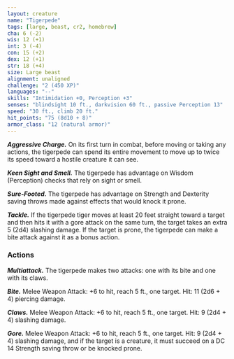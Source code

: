 ```yaml
---
layout: creature
name: "Tigerpede"
tags: [large, beast, cr2, homebrew]
cha: 6 (-2)
wis: 12 (+1)
int: 3 (-4)
con: 15 (+2)
dex: 12 (+1)
str: 18 (+4)
size: Large beast
alignment: unaligned
challenge: "2 (450 XP)"
languages: "--"
skills: "Intimidation +0, Perception +3"
senses: "blindsight 10 ft., darkvision 60 ft., passive Perception 13"
speed: "30 ft., climb 20 ft."
hit_points: "75 (8d10 + 8)"
armor_class: "12 (natural armor)"
---
```


***Aggressive Charge.*** On its first turn in combat, before
moving or taking any actions, the tigerpede can
spend its entire movement to move up to twice its
speed toward a hostile creature it can see.

***Keen Sight and Smell.*** The tigerpede has advantage on
Wisdom (Perception) checks that rely on sight or
smell.

***Sure-Footed.*** The tigerpede has advantage on
Strength and Dexterity saving throws made against
effects that would knock it prone.

***Tackle.*** If the tigerpede tiger moves at least 20 feet
straight toward a target and then hits it with a gore
attack on the same turn, the target takes an extra 5
(2d4) slashing damage. If the target is prone, the
tigerpede can make a bite attack against it as a bonus
action.

### Actions

***Multiattack.*** The tigerpede makes two attacks: one
with its bite and one with its claws.

***Bite.*** Melee Weapon Attack: +6 to hit, reach 5 ft., one
target. Hit: 11 (2d6 + 4) piercing damage.

***Claws.*** Melee Weapon Attack: +6 to hit, reach 5 ft.,
one target. Hit: 9 (2d4 + 4) slashing damage.

***Gore.*** Melee Weapon Attack: +6 to hit, reach 5 ft.,
one target. Hit: 9 (2d4 + 4) slashing damage, and if
the target is a creature, it must succeed on a DC 14
Strength saving throw or be knocked prone.

